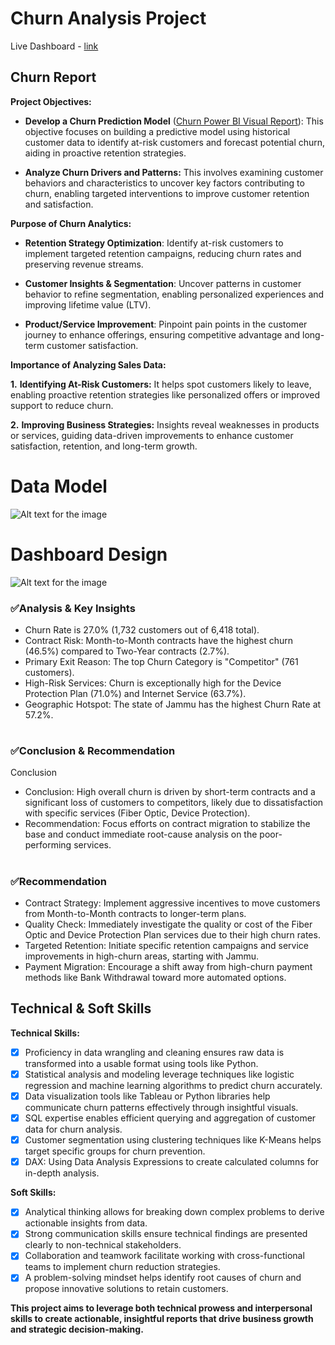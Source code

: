 # Churn Analysis Project

Live Dashboard - [link](https://app.powerbi.com/view?r=eyJrIjoiNDg3MGQxYWQtMGRjNC00YzM2LWE5NWMtODM4YzUwNzRlNzk3IiwidCI6ImM2ZTU0OWIzLTVmNDUtNDAzMi1hYWU5LWQ0MjQ0ZGM1YjJjNCJ9)

## Churn Report
**Project Objectives:**

- **Develop a Churn Prediction Model** ([Churn Power BI Visual Report]( https://github.com/Midoford/Churn-Analysis/blob/main/Exercise.pbix)): This objective focuses on building a predictive model using historical customer data to identify at-risk customers and forecast potential churn, aiding in proactive retention strategies.

- **Analyze Churn Drivers and Patterns:** This involves examining customer behaviors and characteristics to uncover key factors contributing to churn, enabling targeted interventions to improve customer retention and satisfaction.

**Purpose of Churn Analytics:**
- **Retention Strategy Optimization**: Identify at-risk customers to implement targeted retention campaigns, reducing churn rates and preserving revenue streams.  

- **Customer Insights & Segmentation**: Uncover patterns in customer behavior to refine segmentation, enabling personalized experiences and improving lifetime value (LTV).  

- **Product/Service Improvement**: Pinpoint pain points in the customer journey to enhance offerings, ensuring competitive advantage and long-term customer satisfaction.  


**Importance of Analyzing Sales Data:**

**1.** **Identifying At-Risk Customers:** It helps spot customers likely to leave, enabling proactive retention strategies like personalized offers or improved support to reduce churn.

**2.** **Improving Business Strategies:** Insights reveal weaknesses in products or services, guiding data-driven improvements to enhance customer satisfaction, retention, and long-term growth.

# Data Model
![Alt text for the image](https://github.com/Midoford/Churn-Analysis/blob/main/3.png)

# Dashboard Design
![Alt text for the image](https://github.com/Midoford/Churn-Analysis/blob/main/2.png)

### ✅Analysis & Key Insights
- Churn Rate is 27.0% (1,732 customers out of 6,418 total).
- Contract Risk: Month-to-Month contracts have the highest churn (46.5%) compared to Two-Year contracts (2.7%).
- Primary Exit Reason: The top Churn Category is "Competitor" (761 customers).
- High-Risk Services: Churn is exceptionally high for the Device Protection Plan (71.0%) and Internet Service (63.7%).
- Geographic Hotspot: The state of Jammu has the highest Churn Rate at 57.2%.

#
### ✅Conclusion & Recommendation 
Conclusion
- Conclusion: High overall churn is driven by short-term contracts and a significant loss of customers to competitors, likely due to dissatisfaction with specific services (Fiber Optic, Device Protection).
- Recommendation: Focus efforts on contract migration to stabilize the base and conduct immediate root-cause analysis on the poor-performing services.

#
### ✅Recommendation
- Contract Strategy: Implement aggressive incentives to move customers from Month-to-Month contracts to longer-term plans.
- Quality Check: Immediately investigate the quality or cost of the Fiber Optic and Device Protection Plan services due to their high churn rates.
- Targeted Retention: Initiate specific retention campaigns and service improvements in high-churn areas, starting with Jammu.
- Payment Migration: Encourage a shift away from high-churn payment methods like Bank Withdrawal toward more automated options.

## Technical & Soft Skills
**Technical Skills:**
- [x] Proficiency in data wrangling and cleaning ensures raw data is transformed into a usable format using tools like Python.
- [x] Statistical analysis and modeling leverage techniques like logistic regression and machine learning algorithms to predict churn accurately.
- [x] Data visualization tools like Tableau or Python libraries help communicate churn patterns effectively through insightful visuals.
- [x] SQL expertise enables efficient querying and aggregation of customer data for churn analysis.
- [x] Customer segmentation using clustering techniques like K-Means helps target specific groups for churn prevention.
- [x] DAX: Using Data Analysis Expressions to create calculated columns for in-depth analysis.

**Soft Skills:**
- [x] Analytical thinking allows for breaking down complex problems to derive actionable insights from data.
- [x] Strong communication skills ensure technical findings are presented clearly to non-technical stakeholders.
- [x] Collaboration and teamwork facilitate working with cross-functional teams to implement churn reduction strategies.
- [x] A problem-solving mindset helps identify root causes of churn and propose innovative solutions to retain customers.

**This project aims to leverage both technical prowess and interpersonal skills to create actionable, insightful reports that drive business growth and strategic decision-making.**
